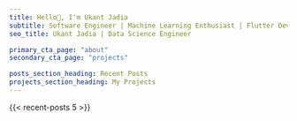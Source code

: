 ```yaml
---
title: Hello👋, I'm Ukant Jadia
subtitle: Software Engineer | Machine Learning Enthusiast | Flutter Developer
seo_title: Ukant Jadia | Data Science Engineer 

primary_cta_page: "about"
secondary_cta_page: "projects"

posts_section_heading: Recent Posts
projects_section_heading: My Projects
---
```

{{< recent-posts 5 >}}

<!-- {{< projects 5 >}} -->
